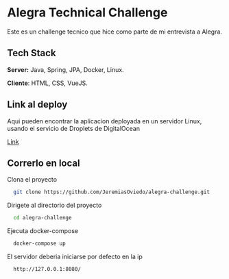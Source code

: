 # Alegra Technical Challenge

Este es un challenge tecnico que hice como parte de mi entrevista a Alegra.

## Tech Stack

**Server:** Java, Spring, JPA, Docker, Linux.

**Cliente**: HTML, CSS, VueJS.

## Link al deploy

Aqui pueden encontrar la aplicacion deployada en un servidor Linux, usando el servicio de Droplets de DigitalOcean


[Link](http://164.90.185.14:8080/)


## Correrlo en local

Clona el proyecto
```bash
  git clone https://github.com/JeremiasOviedo/alegra-challenge.git
```
Dirigete al directorio del proyecto
```bash
  cd alegra-challenge
```
Ejecuta docker-compose
```bash
  docker-compose up
```
El servidor deberia iniciarse por defecto en la ip
```bash
  http://127.0.0.1:8080/
```


